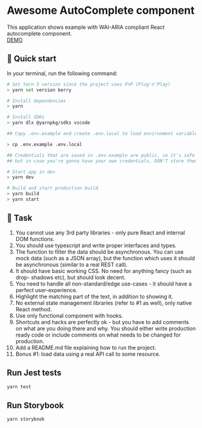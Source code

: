 # Awesome AutoComplete component

This application shows example with WAI-ARIA compliant React autocomplete component.
<br />
<a href="https://awesome-autocomplete.vercel.app" target="_blank">DEMO</a>



## 🚀 Quick start

In your terminal, run the following command:

```bash
# Set Yarn 3 version since the project uses PnP (Plug'n'Play)
> yarn set version berry

# Install dependencies
> yarn

# Install SDKs
> yarn dlx @yarnpkg/sdks vscode

## Copy .env.example and create .env.local to load environment variables

> cp .env.example .env.local

## Credentials that are saved in .env.example are public, so it's safe to have them in there,
## but in case you're gonna have your own credentials, DON'T store them in .env.example

# Start app in dev
> yarn dev

# Build and start production build
> yarn build
> yarn start
```

## 📄 Task

1. You cannot use any 3rd party libraries - only pure React and internal DOM functions.
2. You should use typescript and write proper interfaces and types.
3. The function to filter the data should be asynchronous. You can use mock data (such as a JSON array), but the function which uses it should be asynchronous (similar to a real REST call).
4. It should have basic working CSS. No need for anything fancy (such as drop- shadows etc), but should look decent.
5. You need to handle all non-standard/edge use-cases - it should have a perfect user-experience.
6. Highlight the matching part of the text, in addition to showing it.
7. No external state management libraries (refer to #1 as well), only native React method.
8. Use only functional component with hooks.
9. Shortcuts and hacks are perfectly ok - but you have to add comments on what are you doing there and why. You should either write production ready code or include comments on what needs to be changed for production.
10. Add a README.md file explaining how to run the project.
11. Bonus #1: load data using a real API call to some resource.

## Run Jest tests

```bash
yarn test
```

## Run Storybook

```bash
yarn storybook
```
